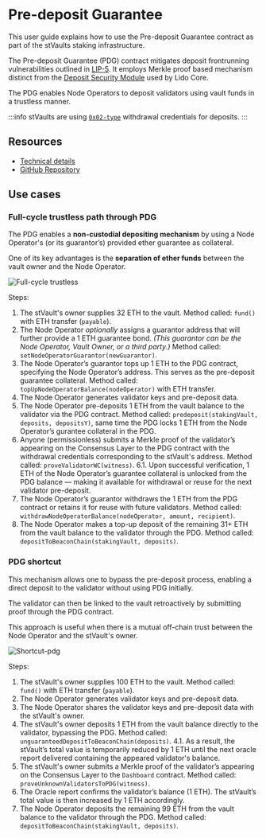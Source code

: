 # Pre-deposit Guarantee

This user guide explains how to use the Pre-deposit Guarantee contract as part of the stVaults staking infrastructure.

The Pre-deposit Guarantee (PDG) contract mitigates deposit frontrunning vulnerabilities outlined in [LIP-5](https://github.com/lidofinance/lido-improvement-proposals/blob/develop/LIPS/lip-5.md). It employs Merkle proof based mechanism distinct from the [Deposit Security Module](https://docs.lido.fi/contracts/deposit-security-module) used by Lido Core.

The PDG enables Node Operators to deposit validators using vault funds in a trustless manner.

:::info
stVaults are using [`0x02-type`](https://eips.ethereum.org/EIPS/eip-7251) withdrawal credentials for deposits.
:::

## Resources

- [Technical details](https://hackmd.io/@lido/stVaults-design?stext=5138%3A160%3A0%3A1744277214%3A66cxZj)
- [GitHub Repository](https://github.com/lidofinance/core/blob/feat/vaults/contracts/0.8.25/vaults/predeposit_guarantee/PredepositGuarantee.sol)

## Use cases

### Full-cycle trustless path through PDG

The PDG enables a **non-custodial depositing mechanism** by using a Node Operator's (or its guarantor’s) provided ether guarantee as collateral.

One of its key advantages is the **separation of ether funds** between the vault owner and the Node Operator.

![Full-cycle trustless](/img/stvaults/full-proof-pdg.png)

Steps:

1. The stVault's owner supplies 32 ETH to the vault.
Method called: `fund()` with ETH transfer (`payable`).
2. The Node Operator *optionally* assigns a guarantor address that will further provide a 1 ETH guarantee bond. *(This guarantor can be the Node Operator, Vault Owner, or a third party.)*
Method called: `setNodeOperatorGuarantor(newGuarantor)`.
3. The Node Operator’s guarantor tops up 1 ETH to the PDG contract, specifying the Node Operator’s address. This serves as the pre-deposit guarantee collateral.
Method called: `topUpNodeOperatorBalance(nodeOperator)` with ETH transfer.
4. The Node Operator generates validator keys and pre-deposit data.
5. The Node Operator pre-deposits 1 ETH from the vault balance to the validator via the PDG contract.
Method called: `predeposit(stakingVault, deposits, depositsY)`, same time the PDG locks 1 ETH from the Node Operator’s gurantee collateral in the PDG.
6. Anyone (permissionless) submits a Merkle proof of the validator’s appearing on the Consensus Layer to the PDG contract with the withdrawal credentials corresponding to the stVault's address.
Method called: `proveValidatorWC(witness)`.
6.1. Upon successful verification, 1 ETH of the Node Operator’s guarantee collateral is unlocked from the  PDG balance — making it available for withdrawal or reuse for the next validator pre-deposit.
7. The Node Operator’s guarantor withdraws the 1 ETH from the PDG contract or retains it for reuse with future validators.
Method called: `withdrawNodeOperatorBalance(nodeOperator, amount, recipient)`.
8. The Node Operator makes a top-up deposit of the remaining 31+ ETH from the vault balance to the validator through the PDG.
Method called: `depositToBeaconChain(stakingVault, deposits)`.

### PDG shortcut

This mechanism allows one to bypass the pre-deposit process, enabling a direct deposit to the validator without using PDG initially.

The validator can then be linked to the vault retroactively by submitting proof through the PDG contract.

This approach is useful when there is a mutual off-chain trust between the Node Operator and the stVault's owner.

![Shortcut-pdg](/img/stvaults/shortcut-pdg.png)

Steps:

1. The stVault's owner supplies 100 ETH to the vault.
Method called: `fund()` with ETH transfer (`payable`).
2. The Node Operator generates validator keys and pre-deposit data.
3. The Node Operator shares the validator keys and pre-deposit data with the stVault's owner.
4. The stVault's owner deposits 1 ETH from the vault balance directly to the validator, bypassing the PDG. Method called: `unguaranteedDepositToBeaconChain(deposits)`.
4.1. As a result, the stVault’s total value is temporarily reduced by 1 ETH until the next oracle report delivered containing the appeared validator's balance.
5. The stVault's owner submits a Merkle proof of the validator’s appearing on the Consensus Layer to the `Dashboard` contract. Method called: `proveUnknownValidatorsToPDG(witness)`.
6. The Oracle report confirms the validator’s balance (1 ETH). The stVault’s total value is then increased by 1 ETH accordingly.
7. The Node Operator deposits the remaining 99 ETH from the vault balance to the validator through the PDG. Method called: `depositToBeaconChain(stakingVault, deposits)`.
